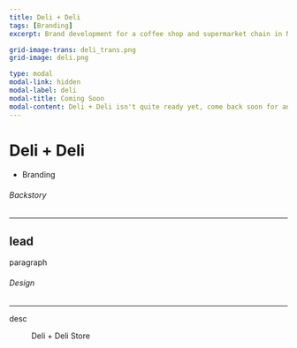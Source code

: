 ```yaml
---
title: Deli + Deli
tags: [Branding]
excerpt: Brand development for a coffee shop and supermarket chain in Nagano.

grid-image-trans: deli_trans.png
grid-image: deli.png

type: modal
modal-link: hidden
modal-label: deli
modal-title: Coming Soon
modal-content: Deli + Deli isn't quite ready yet, come back soon for an update.
---
```


<h1>Deli + Deli</h1>
<ul><li>Branding</li></ul>

<h6 class="type">Backstory</h6> <hr>
<h2>lead</h2>

<p>paragraph</p>

<h6 class="type">Design</h6> <hr>
<p>desc</p>

<figure>
    <img src="">
    <figcaption>Deli + Deli Store</figcaption>
</figure>

